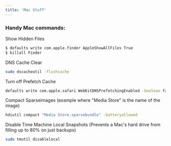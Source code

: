 ```yaml
---
title: 'Mac Stuff'
---
```


### Handy Mac commands:

Show Hidden Files

```sh
$ defaults write com.apple.finder AppleShowAllFiles True
$ killall Finder
```

DNS Cache Clear

```sh
sudo dscacheutil -flushcache
```

Turn off Prefetch Cache

```sh
defaults write com.apple.safari WebKitDNSPrefetchingEnabled -boolean false
```

Compact Sparseimages (example where "Media Store" is the name of the image)

```sh
hdiutil compact "Media Store.sparsebundle" -batteryallowed
```

Disable Time Machine Local Snapshots (Prevents a Mac's hard drive from filling up to 80% on just backups)
```sh
sudo tmutil disablelocal
```

